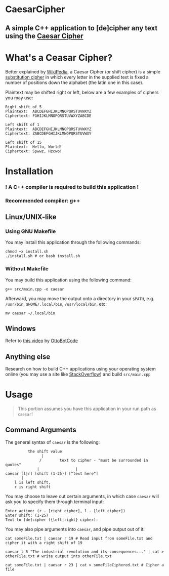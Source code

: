 # CaesarCipher
## A simple C++ application to [de]cipher any text using the [Caesar Cipher](https://en.wikipedia.org/wiki/Caesar_cipher)


# What's a Ceasar Cipher?
Better explained by [WikiPedia](https://en.wikipedia.org/wiki/Caesar_cipher), a Caesar Cipher (or shift cipher) is a simple [substitution cipher](https://en.wikipedia.org/wiki/Substitution_cipher) in which every letter in the supplied text is fixed a number of positions down the alphabet (the latin one in this case).

Plaintext may be shifted right or left, below are a few examples of ciphers you may use:

```
Right shift of 5
Plaintext:	ABCDEFGHIJKLMNOPQRSTUVWXYZ
Ciphertext:	FGHIJKLMNOPQRSTUVWXYZABCDE
```
```
Left shift of 1
Plaintext:	ABCDEFGHIJKLMNOPQRSTUVWXYZ
Ciphertext:	ZABCDEFGHIJKLMNOPQRSTUVWXY
```
```
Left shift of 15
Plaintext:	Hello, World!
Ciphertext:	Spwwz, Hzcwo!
```
# Installation
### ! A C++ compiler is required to build this application !
### Recommended compiler: g++
## Linux/UNIX-like
### Using GNU Makefile
You may install this application through the following commands:
```
chmod +x install.sh
./install.sh # or bash install.sh
```
### Without Makefile
You may build this application using the following command:
```
g++ src/main.cpp -o caesar
```
Afterward, you may move the output onto a directory in your `$PATH`, e.g. `/usr/bin`, `$HOME/.local/bin`, `/usr/local/bin`, etc:
```
mv caesar ~/.local/bin
```
## Windows
Refer to [this video](https://youtu.be/tg9BGzygClI) by [OttoBotCode](https://www.youtube.com/@OttoBotCode)
## Anything else
Research on how to build C++ applications using your operating system online (you may use a site like [StackOverflow](https://stackoverflow.com/)) and build `src/main.cpp`
# Usage
> This portion assumes you have this application in your run path as `caesar`!

## Command Arguments
The general syntax of `caesar` is the following:
```
          the shift value
		        |
               /        text to cipher - "must be surrounded in quotes"
              |                |
caesar [l|r] [shift (1-25)] ["text here"]
       |
    l is left shift,
	r is right shift
```
You may choose to leave out certain arguments, in which case `caesar` will ask you to specify them through terminal input:
```
Enter action: (r - [right cipher], l - [left cipher]) 
Enter shift: (1-25) 
Text to [de]cipher ({left|right} cipher): 
```
You may also pipe arguments into `caesar`, and pipe output out of it:
```
cat someFile.txt | caesar r 19 # Read input from someFile.txt and cipher it with a right shift of 19
```
```
caesar l 5 "The industrial revolution and its consequences..." | cat > otherFile.txt # write output into otherFile.txt
```
```
cat someFile.txt | caesar r 23 | cat > someFileCiphered.txt # Cipher a file
```
